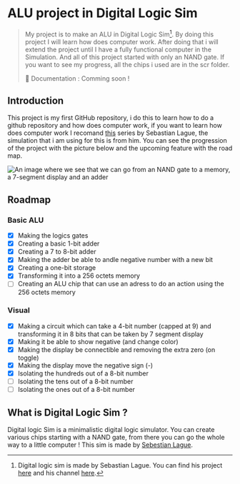 # ALU project in Digital Logic Sim

> My project is to make an ALU in Digital Logic Sim[^1]. By doing this project I will learn how does computer work. After doing that i will extend the project until I have a fully functional computer in the Simulation. And all of this project started with only an NAND gate. If you want to see my progress, all the chips i used are in the scr folder.
>
> 📘 Documentation : Comming soon !

## Introduction
This project is my first GitHub repository, i do this to learn how to do a github repository and how does computer work, if you want to learn how does computer work I recomand [this](https://youtube.com/playlist?list=PLFt_AvWsXl0dPhqVsKt1Ni_46ARyiCGSq&si=9D6MCIPkoR6OPrXW) series by Sebastian Lague, the simulation that i am using for this is from him. You can see the progression of the project with the picture below and the upcoming feature with the road map.

![An image where we see that we can go from an NAND gate to a memory, a 7-segment display and an adder]([https://github.com/nnpfr/alu/blob/main/images/thumbnail.png](https://raw.githubusercontent.com/nnpfr/alu/refs/heads/main/images/thumbnail.png))

## Roadmap
### Basic ALU
- [x] Making the logics gates
- [x] Creating a basic 1-bit adder
- [x] Creating a 7 to 8-bit adder
- [x] Making the adder be able to andle negative number with a new bit
- [x] Creating a one-bit storage
- [x] Transforming it into a 256 octets memory
- [ ] Creating an ALU chip that can use an adress to do an action using the 256 octets memory
### Visual
- [x] Making a circuit which can take a 4-bit number (capped at 9) and transforming it in 8 bits that can be taken by 7 segment display
- [x] Making it be able to show negative (and change color)
- [x] Making the display be connectible and removing the extra zero (on toggle)
- [x] Making the display move the negative sign (-)
- [x] Isolating the hundreds out of a 8-bit number
- [ ] Isolating the tens out of a 8-bit number
- [ ] Isolating the ones out of a 8-bit number
## What is Digital Logic Sim ?
Digital logic Sim is a minimalistic digital logic simulator. You can create various chips starting with a NAND gate, from there you can go the whole way to a little computer !
This sim is made by [Sebestian Lague](https://www.youtube/com/@SebastianLague).

[^1]: Digital logic sim is made by Sebastian Lague. You can find his project [here](https://sebastian.itch.io/digital-logic-sim) and his channel [here](https://www.youtube.com/@SebastianLague).
